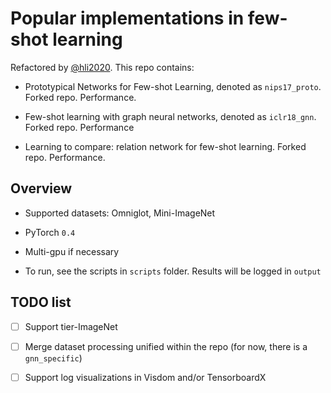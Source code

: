# Popular implementations in few-shot learning

Refactored by [@hli2020](https://github.com/hli2020). This repo contains:

- Prototypical Networks for Few-shot Learning, denoted as `nips17_proto`. Forked repo. Performance.

- Few-shot learning with graph neural networks, denoted as `iclr18_gnn`. Forked repo. Performance

- Learning to compare: relation network for few-shot learning. Forked repo. Performance.

## Overview

- Supported datasets: Omniglot, Mini-ImageNet

- PyTorch `0.4`

- Multi-gpu if necessary

- To run, see the scripts in `scripts` folder. Results will be logged in `output`

## TODO list

- [ ] Support tier-ImageNet

- [ ] Merge dataset processing unified within the repo (for now, there is a `gnn_specific`)

- [ ] Support log visualizations in Visdom and/or TensorboardX